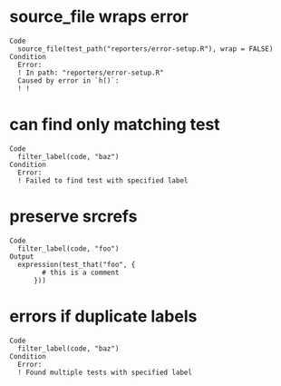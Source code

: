 # source_file wraps error

    Code
      source_file(test_path("reporters/error-setup.R"), wrap = FALSE)
    Condition
      Error:
      ! In path: "reporters/error-setup.R"
      Caused by error in `h()`:
      ! !

# can find only matching test

    Code
      filter_label(code, "baz")
    Condition
      Error:
      ! Failed to find test with specified label

# preserve srcrefs

    Code
      filter_label(code, "foo")
    Output
      expression(test_that("foo", {
            # this is a comment
          }))

# errors if duplicate labels

    Code
      filter_label(code, "baz")
    Condition
      Error:
      ! Found multiple tests with specified label

